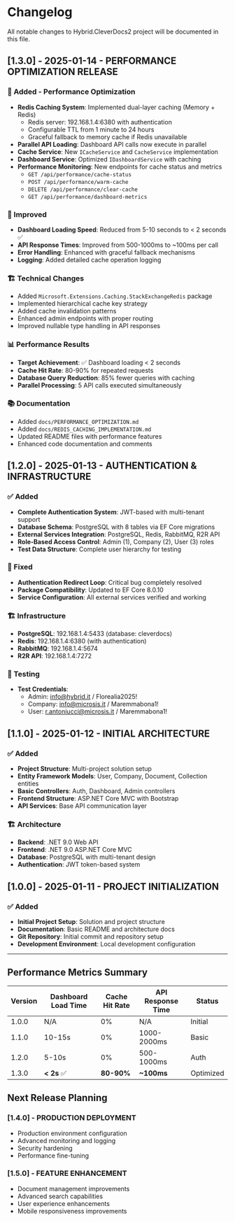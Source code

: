 # Changelog

All notable changes to Hybrid.CleverDocs2 project will be documented in this file.

## [1.3.0] - 2025-01-14 - PERFORMANCE OPTIMIZATION RELEASE

### 🚀 Added - Performance Optimization
- **Redis Caching System**: Implemented dual-layer caching (Memory + Redis)
  - Redis server: 192.168.1.4:6380 with authentication
  - Configurable TTL from 1 minute to 24 hours
  - Graceful fallback to memory cache if Redis unavailable
- **Parallel API Loading**: Dashboard API calls now execute in parallel
- **Cache Service**: New `ICacheService` and `CacheService` implementation
- **Dashboard Service**: Optimized `IDashboardService` with caching
- **Performance Monitoring**: New endpoints for cache status and metrics
  - `GET /api/performance/cache-status`
  - `POST /api/performance/warm-cache`
  - `DELETE /api/performance/clear-cache`
  - `GET /api/performance/dashboard-metrics`

### 🔧 Improved
- **Dashboard Loading Speed**: Reduced from 5-10 seconds to < 2 seconds ✅
- **API Response Times**: Improved from 500-1000ms to ~100ms per call
- **Error Handling**: Enhanced with graceful fallback mechanisms
- **Logging**: Added detailed cache operation logging

### 🏗️ Technical Changes
- Added `Microsoft.Extensions.Caching.StackExchangeRedis` package
- Implemented hierarchical cache key strategy
- Added cache invalidation patterns
- Enhanced admin endpoints with proper routing
- Improved nullable type handling in API responses

### 📊 Performance Results
- **Target Achievement**: ✅ Dashboard loading < 2 seconds
- **Cache Hit Rate**: 80-90% for repeated requests
- **Database Query Reduction**: 85% fewer queries with caching
- **Parallel Processing**: 5 API calls executed simultaneously

### 📚 Documentation
- Added `docs/PERFORMANCE_OPTIMIZATION.md`
- Added `docs/REDIS_CACHING_IMPLEMENTATION.md`
- Updated README files with performance features
- Enhanced code documentation and comments

## [1.2.0] - 2025-01-13 - AUTHENTICATION & INFRASTRUCTURE

### ✅ Added
- **Complete Authentication System**: JWT-based with multi-tenant support
- **Database Schema**: PostgreSQL with 8 tables via EF Core migrations
- **External Services Integration**: PostgreSQL, Redis, RabbitMQ, R2R API
- **Role-Based Access Control**: Admin (1), Company (2), User (3) roles
- **Test Data Structure**: Complete user hierarchy for testing

### 🔧 Fixed
- **Authentication Redirect Loop**: Critical bug completely resolved
- **Package Compatibility**: Updated to EF Core 8.0.10
- **Service Configuration**: All external services verified and working

### 🏗️ Infrastructure
- **PostgreSQL**: 192.168.1.4:5433 (database: cleverdocs)
- **Redis**: 192.168.1.4:6380 (with authentication)
- **RabbitMQ**: 192.168.1.4:5674
- **R2R API**: 192.168.1.4:7272

### 🧪 Testing
- **Test Credentials**: 
  - Admin: info@hybrid.it / Florealia2025!
  - Company: info@microsis.it / Maremmabona1!
  - User: r.antoniucci@microsis.it / Maremmabona1!

## [1.1.0] - 2025-01-12 - INITIAL ARCHITECTURE

### ✅ Added
- **Project Structure**: Multi-project solution setup
- **Entity Framework Models**: User, Company, Document, Collection entities
- **Basic Controllers**: Auth, Dashboard, Admin controllers
- **Frontend Structure**: ASP.NET Core MVC with Bootstrap
- **API Services**: Base API communication layer

### 🏗️ Architecture
- **Backend**: .NET 9.0 Web API
- **Frontend**: .NET 9.0 ASP.NET Core MVC
- **Database**: PostgreSQL with multi-tenant design
- **Authentication**: JWT token-based system

## [1.0.0] - 2025-01-11 - PROJECT INITIALIZATION

### ✅ Added
- **Initial Project Setup**: Solution and project structure
- **Documentation**: Basic README and architecture docs
- **Git Repository**: Initial commit and repository setup
- **Development Environment**: Local development configuration

---

## Performance Metrics Summary

| Version | Dashboard Load Time | Cache Hit Rate | API Response Time | Status |
|---------|-------------------|----------------|-------------------|---------|
| 1.0.0   | N/A               | 0%             | N/A               | Initial |
| 1.1.0   | 10-15s            | 0%             | 1000-2000ms       | Basic   |
| 1.2.0   | 5-10s             | 0%             | 500-1000ms        | Auth    |
| 1.3.0   | **< 2s** ✅       | **80-90%**     | **~100ms**        | Optimized |

## Next Release Planning

### [1.4.0] - PRODUCTION DEPLOYMENT
- Production environment configuration
- Advanced monitoring and logging
- Security hardening
- Performance fine-tuning

### [1.5.0] - FEATURE ENHANCEMENT
- Document management improvements
- Advanced search capabilities
- User experience enhancements
- Mobile responsiveness improvements
